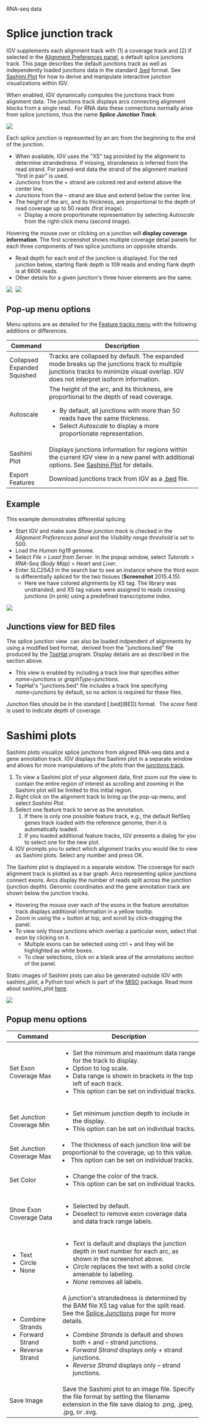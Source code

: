 <!---
The page title should not go in the menu
-->
<p class="page-title"> RNA-seq data </p>

# Splice junction track

IGV supplements each alignment track with (1) a coverage track and (2) if selected in the [Alignment Preferences panel](Preferences#Alignments), a default splice junctions track. This page describes the default junctions track as well as independently loaded junctions data in the standard [.bed](BED) format. See [Sashimi Plot](http://www.broadinstitute.org/software/igv/Sashimi) for how to derive and manipulate interactive junction visualizations within IGV.

When enabled, IGV dynamically computes the junctions track from alignment data. The junctions track displays arcs connecting alignment blocks from a single read.  For RNA data these connections normally arise from splice junctions, thus the name _**Splice Junction Track**_.

![](../../img/splice_junctions_1.png)

Each splice junction is represented by an arc from the beginning to the end of the junction.

*   When available, IGV uses the "XS" tag provided by the alignment to determine strandedness. If missing, strandeness is inferred from the read strand. For paired-end data the strand of the alignment marked "first in pair" is used.
*   Junctions from the + strand are colored red and extend above the center line.
*   Junctions from the – strand are blue and extend below the center line.
*   The height of the arc, and its thickness, are proportional to the depth of read coverage up to 50 reads (first image).
    *   Display a more proportionate representation by selecting _Autoscale_ from the right-click menu (second image).

Hovering the mouse over or clicking on a junction will **display coverage information**. The first screenshot shows multiple coverage detail panels for each three components of two splice junctions on opposite strands.

*   Read depth for each end of the junction is displayed. For the red junction below, starting flank depth is 109 reads and ending flank depth is at 6606 reads.
*   Other details for a given junction's three hover elements are the same.

![](../../img/junctionshover.png)  ![](../../img/junctionsautoscale4.png)

## Pop-up menu options 

Menu options are as detailed for the [Feature tracks menu](http://www.broadinstitute.org/software/igv/PopupMenus#FeatureTrack) with the following additions or differences.

| **Command** | **Description** |
| ------- | -------- |
| Collapsed <br/> Expanded </br> Squished | Tracks are collapsed by default. The expanded mode breaks up the junctions track to multiple junctions tracks to minimize visual overlap. IGV does not interpret isoform information. |
| Autoscale | The height of the arc, and its thickness, are proportional to the depth of read coverage. <ul><li>By default, all junctions with more than 50 reads have the same thickness.</li><li>Select _Autoscale_ to display a more proportionate representation.</li></ul> |
| Sashimi Plot | Displays junctions information for regions within the current IGV view in a new panel with additional options. See [Sashimi Plot](http://www.broadinstitute.org/software/igv/Sashimi) for details. |
| Export Features | Download junctions track from IGV as a [.bed](BED) file. |

## Example 

This example demonstrates differential splicing

*   Start IGV and make sure _Show junction track_ is checked in the _Alignment Preferences panel_ and the _Visibility range threshold_ is set to 500.
*   Load the _Human hg19_ genome.
*   Select _File_ > _Load from Server_. In the popup window, select _Tutorials_ > _RNA-Seq (Body Map)_ > _Heart_ and _Liver_.
*   Enter _SLC25A3_ in the search bar to see an instance where the third exon is differentially spliced for the two tissues (**Screenshot** 2015.4.15).
    *   Here we have colored alignments by XS tag. The library was unstranded, and XS tag values were assigned to reads crossing junctions (in pink) using a predefined transcriptome index.

![](../../img/SLC25A3_XS_colored_2015-04-15%2013.06.09.png)

## Junctions view for BED files

The splice junction view  can also be loaded indpendent of alignments by using a modified bed format,  derived from the "junctions.bed" file produced by the [TopHat](http://tophat.cbcb.umd.edu/) program. Display details are as described in the section above.

*   This view is enabled by including a track line that specifies either _name=junctions_ or _graphType=junctions_.
*   TopHat's "junctions.bed" file includes a track line specifying _name=junctions_ by default, so no action is required for these files.

Junction files should be in the standard [.bed](<?php echo base_path(); ?>BED) format.  The _score_ field is used to indicate depth of coverage.

# Sashimi plots

Sashimi plots visualize splice junctions from aligned RNA-seq data and a gene annotation track. IGV displays the Sashimi plot in a separate window and allows for more manipulations of the plots than the [junctions track](http://www.broadinstitute.org/software/igv/splice_junctions).

1.  To view a Sashimi plot of your alignment data, first zoom out the view to contain the entire region of interest as scrolling and zooming in the Sashimi plot will be limited to this initial region.
2.  Right click on the alignment track to bring up the pop-up menu, and select _Sashimi Plot_.
3.  Select one feature track to serve as the annotation.
    1.  If there is only one possible feature track, e.g., the default RefSeq genes track loaded with the reference genome, then it is automatically loaded.
    2.  If you loaded additional feature tracks, IGV presents a dialog for you to select one for the new plot.
4.  IGV prompts you to select which alignment tracks you would like to view as Sashimi plots. Select any number and press OK.

The Sashimi plot is displayed in a separate window. The coverage for each alignment track is plotted as a bar graph. Arcs representing splice junctions connect exons. Arcs display the number of reads split across the junction (junction depth). Genomic coordinates and the gene annotation track are shown below the junction tracks.

*   Hovering the mouse over each of the exons in the feature annotation track displays additional information in a yellow tooltip.
*   Zoom in using the + button at top, and scroll by click-dragging the panel.
*   To view only those junctions which overlap a particular exon, select that exon by clicking on it.
    *   Multiple exons can be selected using ctrl + <click> and they will be highlighted as white boxes.
    *   To clear selections, click on a blank area of the annotations section of the panel.

Static images of Sashimi plots can also be generated outside IGV with sashimi\_plot, a Python tool which is part of the [MISO](http://hollywood.mit.edu/burgelab/miso/) package. Read more about sashimi\_plot [here](http://miso.readthedocs.io/en/fastmiso/sashimi.html).

![](../../img/SL_Sashimi1.png)

## Popup menu options


| **Command**                                                                        | **Description**                                                                                                                                                                                                                                                                                                                                                                     |
|------------------------------------------------------------------------------------|-------------------------------------------------------------------------------------------------------------------------------------------------------------------------------------------------------------------------------------------------------------------------------------------------------------------------------------------------------------------------------------| 
| Set Exon Coverage Max                                                              | <ul><li>Set the minimum and maximum data range for the track to display. </li><li>Option to log scale. </li><li>Data range is shown in brackets in the top left of each track. </li><li>This option can be set on individual tracks.</li></ul>                                                                                                                                      |
| Set Junction Coverage Min                                                          | <ul><li>Set minimum junction depth to include in the display.</li><li>This option can be set on individual tracks.</li></ul>                                                                                                                                                                                                                                                        |
| Set Junction Coverage Max                                                          | <lu><li>The thickness of each junction line will be proportional to the coverage, up to this value.</li><li>This option can be set on individual tracks.                                                                                                                                                                                                                            |
| Set Color                                                                          | <ul><li>Change the color of the track.</li><li>This option can be set on individual tracks.</li></ul>                                                                                                                                                                                                                                                                               |
| Show Exon Coverage Data                                                            | <ul><li>Selected by default.</li><li>Deselect to remove exon coverage data and data track range labels.</li></ul>                                                                                                                                                                                                                                                                   |
| <ul><li>Text</li><li>Circle</li><li>None</li></ul>                                 | <ul><li>_Text_ is default and displays the junction depth in text number for each arc, as shown in the screenshot above.</li><li>_Circle_ replaces the text with a solid circle amenable to labeling.</li><li> _None_ removes all labels.</li></ul>                                                                                                                                 |
| <ul><li>Combine Strands </li><li> Forward Strand</li><li> Reverse Strand</li></ul> | A junction's strandedness is determined by the BAM file XS tag value for the split read. See the [Splice Junctions](../splice_junctions) page for more details. <ul><li> _Combine Strands_ is default and shows both + and – strand junctions. </li><li> _Forward Strand_ displays only + strand junctions. </li><li> _Reverse Strand_ displays only – strand junctions. </li></ul> |
| Save Image | Save the Sashimi plot to an image file. Specify the file format by setting the filename extension in the file save dialog to .png, .jpeg, .jpg, or .svg.                                                                                                                                                                                                                            |